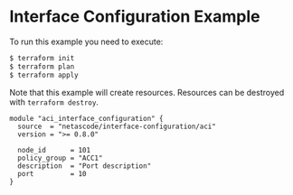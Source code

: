 <!-- BEGIN_TF_DOCS -->
# Interface Configuration Example

To run this example you need to execute:

```bash
$ terraform init
$ terraform plan
$ terraform apply
```

Note that this example will create resources. Resources can be destroyed with `terraform destroy`.

```hcl
module "aci_interface_configuration" {
  source  = "netascode/interface-configuration/aci"
  version = ">= 0.8.0"

  node_id      = 101
  policy_group = "ACC1"
  description  = "Port description"
  port         = 10
}
```
<!-- END_TF_DOCS -->